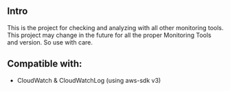 ## Intro

This is the project for checking and analyzing with all other monitoring tools.
This project may change in the future for all the proper Monitoring Tools and version. So use with care.

## Compatible with:

-   CloudWatch & CloudWatchLog (using aws-sdk v3)
